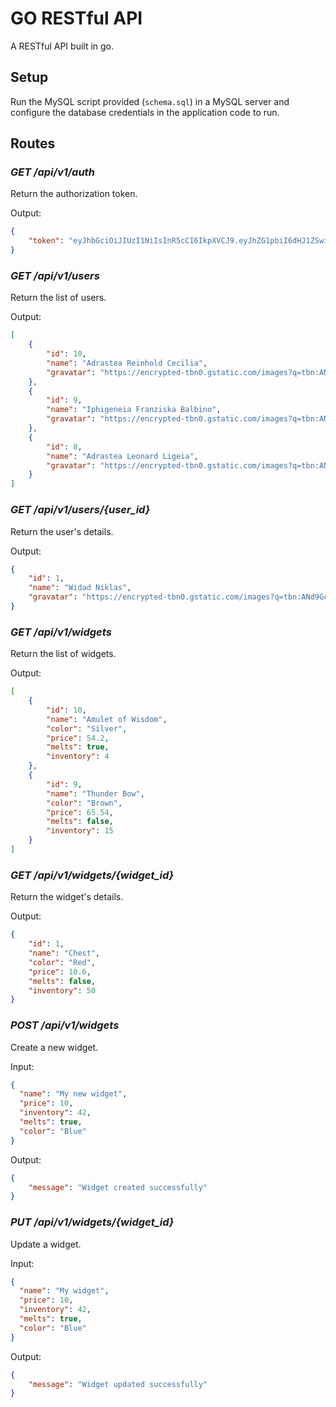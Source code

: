 
# GO RESTful API

A RESTful API built in go. 

## Setup

Run the MySQL script provided (`schema.sql`) in a MySQL server and configure the database credentials in the application code to run.

## Routes

### _GET /api/v1/auth_

Return the authorization token.

Output:

```json
{
    "token": "eyJhbGciOiJIUzI1NiIsInR5cCI6IkpXVCJ9.eyJhZG1pbiI6dHJ1ZSwiZXhwIjoxNTIzNDgwODExfQ._S0U3-dTqa3YO1D9x4ZAQ-FIE6A5hGOeO1g-zkU3HIs"
}
```

### _GET /api/v1/users_

Return the list of users.

Output:

```json
[
    {
        "id": 10,
        "name": "Adrastea Reinhold Cecilia",
        "gravatar": "https://encrypted-tbn0.gstatic.com/images?q=tbn:ANd9GcTwFogmoqorCL-fRpN5i74u5NgaddmgycTiKNHm_SSOnh-vAmjb5Q"
    },
    {
        "id": 9,
        "name": "Iphigeneia Franziska Balbino",
        "gravatar": "https://encrypted-tbn0.gstatic.com/images?q=tbn:ANd9GcTwFogmoqorCL-fRpN5i74u5NgaddmgycTiKNHm_SSOnh-vAmjb5Q"
    },
    {
        "id": 8,
        "name": "Adrastea Leonard Ligeia",
        "gravatar": "https://encrypted-tbn0.gstatic.com/images?q=tbn:ANd9GcTwFogmoqorCL-fRpN5i74u5NgaddmgycTiKNHm_SSOnh-vAmjb5Q"
    }
]
```

### _GET /api/v1/users/{user_id}_

Return the user's details.

Output:

```json
{
    "id": 1,
    "name": "Widad Niklas",
    "gravatar": "https://encrypted-tbn0.gstatic.com/images?q=tbn:ANd9GcS8RpEBBTnUZhKxq9gHAV_8jVSKGF9E8p6cUzaWaQl8BAII_Elt"
}
```

### _GET /api/v1/widgets_

Return the list of widgets.

Output:

```json
[
    {
        "id": 10,
        "name": "Amulet of Wisdom",
        "color": "Silver",
        "price": 54.2,
        "melts": true,
        "inventory": 4
    },
    {
        "id": 9,
        "name": "Thunder Bow",
        "color": "Brown",
        "price": 65.54,
        "melts": false,
        "inventory": 15
    }
]
```

### _GET /api/v1/widgets/{widget_id}_

Return the widget's details.

Output:

```json
{
    "id": 1,
    "name": "Chest",
    "color": "Red",
    "price": 10.6,
    "melts": false,
    "inventory": 50
}
```

### _POST /api/v1/widgets_

Create a new widget.

Input:

```json
{
  "name": "My new widget",
  "price": 10,
  "inventory": 42,
  "melts": true,
  "color": "Blue"
}
```

Output:

```json
{
    "message": "Widget created successfully"
}
```

### _PUT /api/v1/widgets/{widget_id}_

Update a widget.

Input:

```json
{
  "name": "My widget",
  "price": 10,
  "inventory": 42,
  "melts": true,
  "color": "Blue"
}
```

Output:

```json
{
    "message": "Widget updated successfully"
}
```